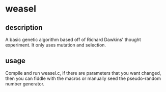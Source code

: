 # weasel
## description
A basic genetic algorithm based off of Richard Dawkins' thought experiment. It only uses mutation and selection.

## usage
Compile and run weasel.c, if there are parameters that you want changed, then you can fiddle with the macros or manually seed the pseudo-random number generator.
